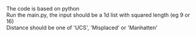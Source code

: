 The code is based on python <br>
Run the main.py, the input should be a 1d list with squared length (eg 9 or 16) <br>
Distance should be one of 'UCS', 'Misplaced' or 'Manhatten'
